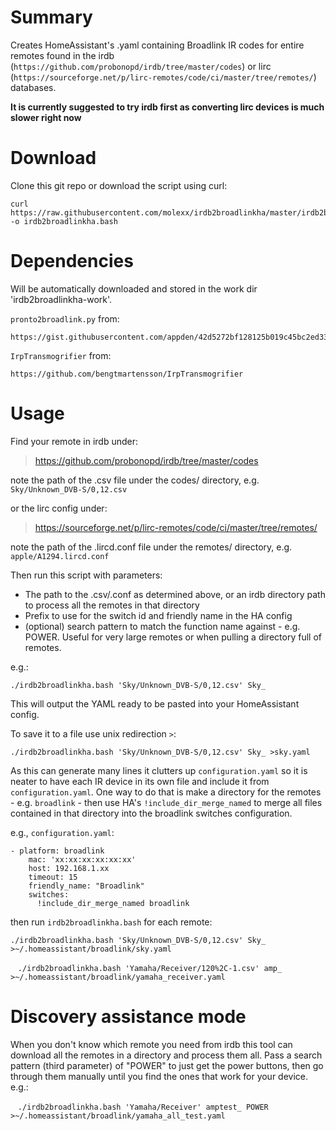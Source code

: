 # Summary

Creates HomeAssistant's .yaml containing Broadlink IR codes for entire remotes found in the irdb (`https://github.com/probonopd/irdb/tree/master/codes`) or lirc (`https://sourceforge.net/p/lirc-remotes/code/ci/master/tree/remotes/`) databases.

**It is currently suggested to try irdb first as converting lirc devices is much slower right now**


# Download
Clone this git repo or download the script using curl:  

    curl https://raw.githubusercontent.com/molexx/irdb2broadlinkha/master/irdb2broadlinkha.bash -o irdb2broadlinkha.bash 

# Dependencies

Will be automatically downloaded and stored in the work dir 'irdb2broadlinkha-work'.


`pronto2broadlink.py` from:  
  
    https://gist.githubusercontent.com/appden/42d5272bf128125b019c45bc2ed3311f/raw/bdede927b231933df0c1d6d47dcd140d466d9484/pronto2broadlink.py  


`IrpTransmogrifier` from:  

    https://github.com/bengtmartensson/IrpTransmogrifier



# Usage

Find your remote in irdb under:

> https://github.com/probonopd/irdb/tree/master/codes  
   
note the path of the .csv file under the codes/ directory, e.g. `Sky/Unknown_DVB-S/0,12.csv`

or the lirc config under:  

> https://sourceforge.net/p/lirc-remotes/code/ci/master/tree/remotes/  
  
note the path of the .lircd.conf file under the remotes/ directory, e.g. `apple/A1294.lircd.conf`


Then run this script with parameters:  
- The path to the .csv/.conf as determined above, or an irdb directory path to process all the remotes in that directory
- Prefix to use for the switch id and friendly name in the HA config
- (optional) search pattern to match the function name against - e.g. POWER. Useful for very large remotes or when pulling a directory full of remotes.


e.g.:  

    ./irdb2broadlinkha.bash 'Sky/Unknown_DVB-S/0,12.csv' Sky_


This will output the YAML ready to be pasted into your HomeAssistant config.

To save it to a file use unix redirection `>`:

    ./irdb2broadlinkha.bash 'Sky/Unknown_DVB-S/0,12.csv' Sky_ >sky.yaml


As this can generate many lines it clutters up `configuration.yaml` so it is neater to have each IR device in its own file and include it from `configuration.yaml`.
One way to do that is make a directory for the remotes - e.g. `broadlink` - then use HA's `!include_dir_merge_named` to merge all files contained in that directory into
the broadlink switches configuration.


e.g., `configuration.yaml`:

    - platform: broadlink
        mac: 'xx:xx:xx:xx:xx:xx'
        host: 192.168.1.xx
        timeout: 15
        friendly_name: "Broadlink"
        switches:
          !include_dir_merge_named broadlink


then run `irdb2broadlinkha.bash` for each remote:  

    ./irdb2broadlinkha.bash 'Sky/Unknown_DVB-S/0,12.csv' Sky_ >~/.homeassistant/broadlink/sky.yaml  

    `./irdb2broadlinkha.bash 'Yamaha/Receiver/120%2C-1.csv' amp_ >~/.homeassistant/broadlink/yamaha_receiver.yaml`  



# Discovery assistance mode

When you don't know which remote you need from irdb this tool can download all the remotes in a directory and process them all.
Pass a search pattern (third parameter) of "POWER" to just get the power buttons, then go through them manually until you find the ones that work for your device.
e.g.:  
  
    `./irdb2broadlinkha.bash 'Yamaha/Receiver' amptest_ POWER >~/.homeassistant/broadlink/yamaha_all_test.yaml`
